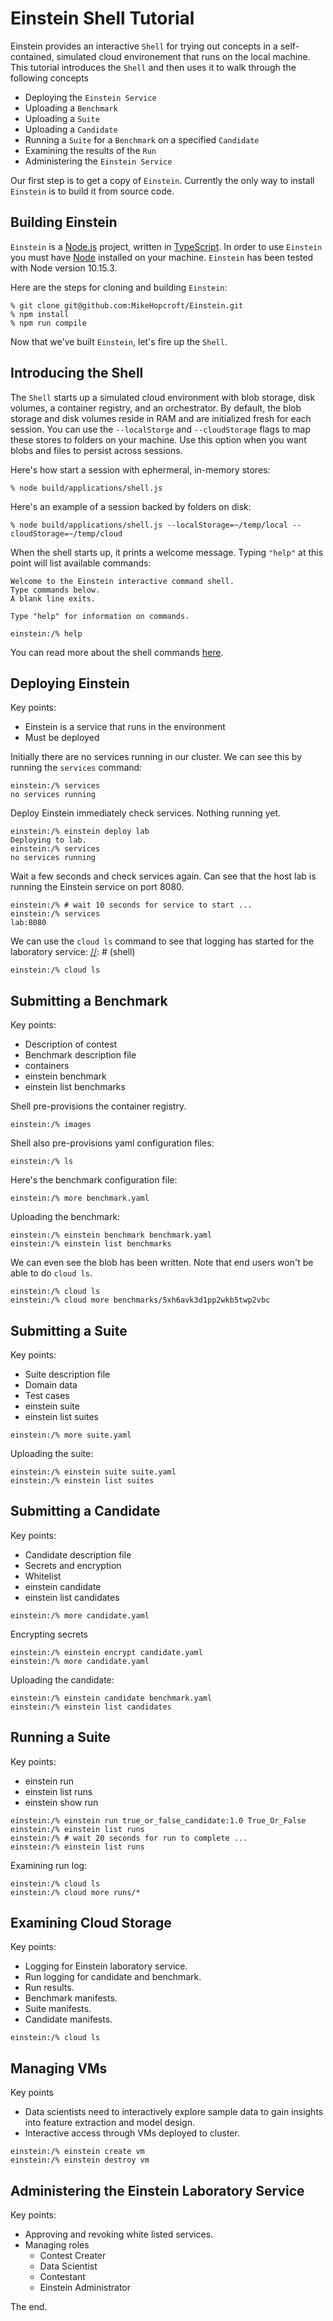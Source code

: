 # Einstein Shell Tutorial

Einstein provides an interactive `Shell` for trying out concepts in a self-contained, simulated cloud environement that runs on the local machine. This tutorial introduces the `Shell` and then uses it to walk through the following concepts

* Deploying the `Einstein Service`
* Uploading a `Benchmark`
* Uploading a `Suite`
* Uploading a `Candidate`
* Running a `Suite` for a `Benchmark` on a specified `Candidate`
* Examining the results of the `Run`
* Administering the `Einstein Service`

Our first step is to get a copy of `Einstein`. Currently the only way to install `Einstein` is to build it from source code.

## Building Einstein
`Einstein` is a [Node.js](https://nodejs.org/en/) project,
written in [TypeScript](https://www.typescriptlang.org/).
In order to use `Einstein` you must have
[Node](https://nodejs.org/en/download/) installed on your machine.
`Einstein` has been tested with Node version 10.15.3.

Here are the steps for cloning and building `Einstein`:
~~~
% git clone git@github.com:MikeHopcroft/Einstein.git
% npm install
% npm run compile
~~~

Now that we've built `Einstein`, let's fire up the `Shell`.

## Introducing the Shell

The `Shell` starts up a simulated cloud environment with blob storage, disk volumes, a container registry, and an orchestrator. By default, the blob storage and disk volumes reside in RAM and are initialized fresh for each session. You can use the `--localStorge` and `--cloudStorage` flags to map these stores to folders on your machine. Use this option when you want blobs and files to persist across sessions.

Here's how start a session with ephermeral, in-memory stores:
~~~
% node build/applications/shell.js
~~~

Here's an example of a session backed by folders on disk:
~~~
% node build/applications/shell.js --localStorage=~/temp/local --cloudStorage=~/temp/cloud
~~~

When the shell starts up, it prints a welcome message. Typing `"help"` at this point will list available commands:

[//]: # (shell)
~~~
Welcome to the Einstein interactive command shell.
Type commands below.
A blank line exits.

Type "help" for information on commands.

einstein:/% help
~~~

You can read more about the shell commands [here](shell_commands.md).


## Deploying Einstein

Key points:
* Einstein is a service that runs in the environment
* Must be deployed

Initially there are no services running in our cluster. We can see this by running the `services` command:

[//]: # (shell)
~~~
einstein:/% services
no services running
~~~

Deploy Einstein immediately check services. Nothing running yet.

[//]: # (shell)
~~~
einstein:/% einstein deploy lab
Deploying to lab.
einstein:/% services
no services running
~~~

Wait a few seconds and check services again. Can see that the host lab is running the Einstein service on port 8080.

[//]: # (shell)
~~~
einstein:/% # wait 10 seconds for service to start ...
einstein:/% services
lab:8080
~~~

We can use the `cloud ls` command to see that logging has started for the laboratory service:
[//]: # (shell)
~~~
einstein:/% cloud ls
~~~


## Submitting a Benchmark

Key points:
* Description of contest
* Benchmark description file
* containers
* einstein benchmark
* einstein list benchmarks

Shell pre-provisions the container registry.

[//]: # (shell)
~~~
einstein:/% images
~~~

Shell also pre-provisions yaml configuration files:

[//]: # (shell)
~~~
einstein:/% ls
~~~

Here's the benchmark configuration file:

[//]: # (shell)
~~~
einstein:/% more benchmark.yaml
~~~

Uploading the benchmark:

[//]: # (shell)
~~~
einstein:/% einstein benchmark benchmark.yaml
einstein:/% einstein list benchmarks
~~~

We can even see the blob has been written. Note that end users won't be able to do `cloud ls`.

[//]: # (shell)
~~~
einstein:/% cloud ls
einstein:/% cloud more benchmarks/5xh6avk3d1pp2wkb5twp2vbc
~~~

## Submitting a Suite

Key points:
* Suite description file
* Domain data
* Test cases
* einstein suite
* einstein list suites

[//]: # (shell)
~~~
einstein:/% more suite.yaml
~~~

Uploading the suite:

[//]: # (shell)
~~~
einstein:/% einstein suite suite.yaml
einstein:/% einstein list suites
~~~

## Submitting a Candidate

Key points:
* Candidate description file
* Secrets and encryption
* Whitelist
* einstein candidate
* einstein list candidates

[//]: # (shell)
~~~
einstein:/% more candidate.yaml
~~~

Encrypting secrets

[//]: # (shell)
~~~
einstein:/% einstein encrypt candidate.yaml
einstein:/% more candidate.yaml
~~~

Uploading the candidate:

[//]: # (shell)
~~~
einstein:/% einstein candidate benchmark.yaml
einstein:/% einstein list candidates
~~~


## Running a Suite

Key points:
* einstein run
* einstein list runs
* einstein show run

[//]: # (shell)
~~~
einstein:/% einstein run true_or_false_candidate:1.0 True_Or_False
einstein:/% einstein list runs
einstein:/% # wait 20 seconds for run to complete ...
einstein:/% einstein list runs
~~~

Examining run log:

[//]: # (shell)
~~~
einstein:/% cloud ls
einstein:/% cloud more runs/*
~~~


## Examining Cloud Storage

Key points:
* Logging for Einstein laboratory service.
* Run logging for candidate and benchmark.
* Run results.
* Benchmark manifests.
* Suite manifests.
* Candidate manifests.

[//]: # (shell)
~~~
einstein:/% cloud ls
~~~

## Managing VMs

Key points
* Data scientists need to interactively explore sample data to gain insights into feature extraction and model design.
* Interactive access through VMs deployed to cluster.

[//]: # (shell)
~~~
einstein:/% einstein create vm
einstein:/% einstein destroy vm
~~~

## Administering the Einstein Laboratory Service

Key points:
* Approving and revoking white listed services.
* Managing roles
  * Contest Creater
  * Data Scientist
  * Contestant
  * Einstein Administrator

The end.
